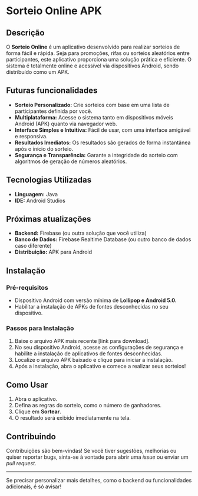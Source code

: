 # Sorteio Online APK

## Descrição

O **Sorteio Online** é um aplicativo desenvolvido para realizar sorteios de forma fácil e rápida. Seja para promoções, rifas ou sorteios aleatórios entre participantes, este aplicativo proporciona uma solução prática e eficiente. O sistema é totalmente online e acessível via dispositivos Android, sendo distribuído como um APK.

## Futuras funcionalidades 

- **Sorteio Personalizado:** Crie sorteios com base em uma lista de participantes definida por você.
- **Multiplataforma:** Acesse o sistema tanto em dispositivos móveis Android (APK) quanto via navegador web.
- **Interface Simples e Intuitiva:** Fácil de usar, com uma interface amigável e responsiva.
- **Resultados Imediatos:** Os resultados são gerados de forma instantânea após o início do sorteio.
- **Segurança e Transparência:** Garante a integridade do sorteio com algoritmos de geração de números aleatórios.

## Tecnologias Utilizadas

- **Linguagem:** Java
- **IDE:** Android Studios

## Próximas atualizações

- **Backend:** Firebase (ou outra solução que você utiliza)
- **Banco de Dados:** Firebase Realtime Database (ou outro banco de dados caso diferente)
- **Distribuição:** APK para Android

## Instalação

### Pré-requisitos

- Dispositivo Android com versão mínima de **Lollipop e Android 5.0.**
- Habilitar a instalação de APKs de fontes desconhecidas no seu dispositivo.

### Passos para Instalação

1. Baixe o arquivo APK mais recente [link para download].
2. No seu dispositivo Android, acesse as configurações de segurança e habilite a instalação de aplicativos de fontes desconhecidas.
3. Localize o arquivo APK baixado e clique para iniciar a instalação.
4. Após a instalação, abra o aplicativo e comece a realizar seus sorteios!

## Como Usar

1. Abra o aplicativo.
2. Defina as regras do sorteio, como o número de ganhadores.
4. Clique em **Sortear**.
5. O resultado será exibido imediatamente na tela.

## Contribuindo

Contribuições são bem-vindas! Se você tiver sugestões, melhorias ou quiser reportar bugs, sinta-se à vontade para abrir uma _issue_ ou enviar um _pull request_.

---

Se precisar personalizar mais detalhes, como o backend ou funcionalidades adicionais, é só avisar!
